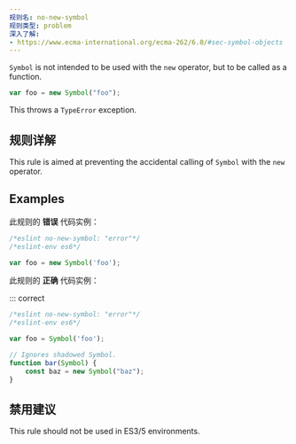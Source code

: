 ```yaml
---
规则名: no-new-symbol
规则类型: problem
深入了解:
- https://www.ecma-international.org/ecma-262/6.0/#sec-symbol-objects
---
```




`Symbol` is not intended to be used with the `new` operator, but to be called as a function.

```js
var foo = new Symbol("foo");
```

This throws a `TypeError` exception.

## 规则详解

This rule is aimed at preventing the accidental calling of `Symbol` with the `new` operator.

## Examples

此规则的 **错误** 代码实例：



```js
/*eslint no-new-symbol: "error"*/
/*eslint-env es6*/

var foo = new Symbol('foo');
```

此规则的 **正确** 代码实例：

::: correct

```js
/*eslint no-new-symbol: "error"*/
/*eslint-env es6*/

var foo = Symbol('foo');

// Ignores shadowed Symbol.
function bar(Symbol) {
    const baz = new Symbol("baz");
}

```

## 禁用建议

This rule should not be used in ES3/5 environments.
